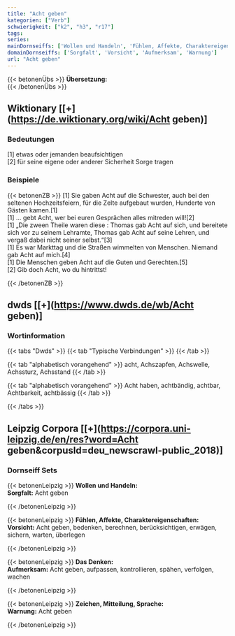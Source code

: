 ```yaml
---
title: "Acht geben"
kategorien: ["Verb"]
schwierigkeit: ["k2", "h3", "r17"]
tags:
series:
mainDornseiffs: ['Wollen und Handeln', 'Fühlen, Affekte, Charaktereigenschaften', 'Das Denken', 'Zeichen, Mitteilung, Sprache']
domainDornseiffs: ['Sorgfalt', 'Vorsicht', 'Aufmerksam', 'Warnung']
url: "Acht geben"
---
```


{{< betonenÜbs >}}
**Übersetzung:**  
{{< /betonenÜbs >}}

## Wiktionary [[+](https://de.wiktionary.org/wiki/Acht geben)]

### Bedeutungen
[1] etwas oder jemanden beaufsichtigen  
[2] für seine eigene oder anderer Sicherheit Sorge tragen  

### Beispiele
{{< betonenZB >}}
[1] Sie gaben Acht auf die Schwester, auch bei den seltenen Hochzeitsfeiern, für die Zelte aufgebaut wurden, Hunderte von Gästen kamen.[1]  
[1] … gebt Acht, wer bei euren Gesprächen alles mitreden will![2]  
[1] „Die zween Theile waren diese : Thomas gab Acht auf sich, und bereitete sich vor zu seinem Lehramte, Thomas gab Acht auf seine Lehren, und vergaß dabei nicht seiner selbst.“[3]  
[1] Es war Markttag und die Straßen wimmelten von Menschen. Niemand gab Acht auf mich.[4]  
[1] Die Menschen geben Acht auf die Guten und Gerechten.[5]  
[2] Gib doch Acht, wo du hintrittst!  

{{< /betonenZB >}}


## dwds [[+](https://www.dwds.de/wb/Acht geben)]

### Wortinformation
{{< tabs "Dwds" >}}
{{< tab "Typische Verbindungen" >}}
{{< /tab >}}

{{< tab "alphabetisch vorangehend" >}}
acht, Achszapfen, Achswelle, Achssturz, Achsstand
{{< /tab >}}

{{< tab "alphabetisch vorangehend" >}}
Acht haben, achtbändig, achtbar, Achtbarkeit, achtbässig
{{< /tab >}}

{{< /tabs >}}

## Leipzig Corpora [[+](https://corpora.uni-leipzig.de/en/res?word=Acht geben&corpusId=deu_newscrawl-public_2018)]

### Dornseiff Sets
{{< betonenLeipzig >}}
**Wollen und Handeln:**  
**Sorgfalt:** Acht geben  

{{< /betonenLeipzig >}}


{{< betonenLeipzig >}}
**Fühlen, Affekte, Charaktereigenschaften:**  
**Vorsicht:** Acht geben, bedenken, berechnen, berücksichtigen, erwägen, sichern, warten, überlegen  

{{< /betonenLeipzig >}}


{{< betonenLeipzig >}}
**Das Denken:**  
**Aufmerksam:** Acht geben, aufpassen, kontrollieren, spähen, verfolgen, wachen  

{{< /betonenLeipzig >}}


{{< betonenLeipzig >}}
**Zeichen, Mitteilung, Sprache:**  
**Warnung:** Acht geben  

{{< /betonenLeipzig >}}
